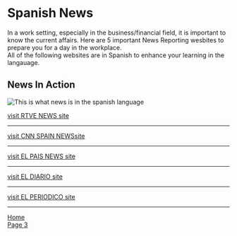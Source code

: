 <h1>Spanish News</h1>
<p>
In a work setting, especially in the business/financial field, it is important to know the current affairs. Here are 5 important News Reporting wesbites to prepare you for a day in the workplace.
<br> All of the following websites are in Spanish to enhance your learning in the langauage.
</p>
<h2>News In Action</h2>
<p><img src="http://www.exteriores.gob.es/RepresentacionesPermanentes/OTAN/es/Noticias/PublishingImages/noticias.png" alt="This is what news is in the spanish language" /></p>

 <a href="http://www.rtve.es/"> visit RTVE NEWS site</a>
 <hr>
 <a href="http://https://cnnespanol.cnn.com//"> visit CNN SPAIN NEWSsite</a>
  <hr>
 <a href="https://elpais.com///"> visit EL PAIS NEWS site</a>
  <hr> 
 <a href="https://https://www.eldiario.es////"> visit EL DIARIO site</a>
   <hr>
 <a href=" https://www.elperiodico.com/es/////"> visit EL PERIODICO site</a>
   <hr>
 
 
<p><a href="index.html">Home</a><br /><a href="page3.html">Page 3 </a></p>
</li>
</ul>
